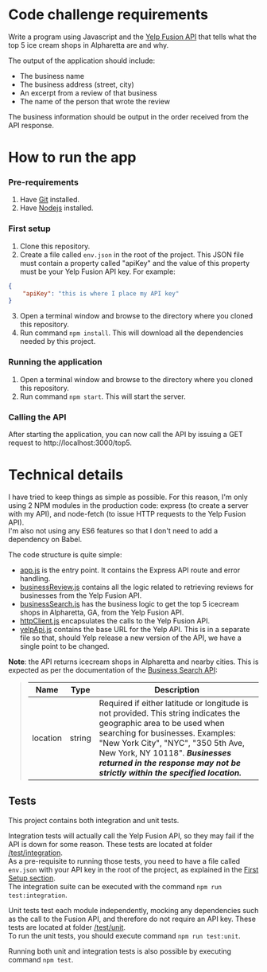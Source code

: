 # Code challenge requirements
Write a program using Javascript and the [Yelp Fusion API](https://www.yelp.com/fusion) that tells what the top 5 ice cream shops in Alpharetta are and why.

The output of the application should include:
* The business name
* The business address (street, city)
* An excerpt from a review of that business
* The name of the person that wrote the review

The business information should be output in the order received from the API response.

# How to run the app

### Pre-requirements
1. Have [Git](https://git-scm.com/downloads) installed.
2. Have [Nodejs](https://nodejs.org/en/download/) installed.

### First setup
1. Clone this repository.
2. Create a file called ``env.json`` in the root of the project. This JSON file must contain a property called "apiKey" and the value of this property must be your Yelp Fusion API key. For example:
```json
{
    "apiKey": "this is where I place my API key"
}
```
3. Open a terminal window and browse to the directory where you cloned this repository.
4. Run command ``npm install``. This will download all the dependencies needed by this project.

### Running the application
1. Open a terminal window and browse to the directory where you cloned this repository.
2. Run command ``npm start``. This will start the server.

### Calling the API
After starting the application, you can now call the API by issuing a GET request to http://localhost:3000/top5.

# Technical details
I have tried to keep things as simple as possible. For this reason, I'm only using 2 NPM modules in the production code: express (to create a server with my API), and node-fetch (to issue HTTP requests to the Yelp Fusion API).  
I'm also not using any ES6 features so that I don't need to add a dependency on Babel.

The code structure is quite simple:
* [app.js](./src/app.js) is the entry point. It contains the Express API route and error handling.
* [businessReview.js](./src/businessReview.js) contains all the logic related to retrieving reviews for businesses from the Yelp Fusion API.
* [businessSearch.js](./src/businessSearch.js) has the business logic to get the top 5 icecream shops in Alpharetta, GA, from the Yelp Fusion API.
* [httpClient.js](./src/httpClient.js) encapsulates the calls to the Yelp Fusion API.
* [yelpApi.js](./src/yelpApi.js) contains the base URL for the Yelp API. This is in a separate file so that, should Yelp release a new version of the API, we have a single point to be changed.

**Note**: the API returns icecream shops in Alpharetta and nearby cities. This is expected as per the documentation of the [Business Search API](https://www.yelp.com/developers/documentation/v3/business_search):

>| Name     | Type   | Description |
>| -------- | ------ | ----------- |
>| location | string | Required if either latitude or longitude is not provided. This string indicates the geographic area to be used when searching for businesses. Examples: "New York City", "NYC", "350 5th Ave, New York, NY 10118". ***Businesses returned in the response may not be strictly within the specified location.*** |

## Tests
This project contains both integration and unit tests.

Integration tests will actually call the Yelp Fusion API, so they may fail if the API is down for some reason. These tests are located at folder [/test/integration](./test/integration/).  
As a pre-requisite to running those tests, you need to have a file called ``env.json`` with your API key in the root of the project, as explained in the [First Setup section](#first-setup).  
The integration suite can be executed with the command ``npm run test:integration``.

Unit tests test each module independently, mocking any dependencies such as the call to the Fusion API, and therefore do not require an API key. These tests are located at folder [/test/unit](./test/unit/).  
To run the unit tests, you should execute command ``npm run test:unit``.

Running both unit and integration tests is also possible by executing command ``npm test``.